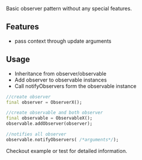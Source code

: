 Basic observer pattern without any special features.

## Features

- pass context through update arguments

## Usage

- Inheritance from observer/observable
- Add observer to observable instances
- Call notifyObservers form the observable instance

```dart
//create observer
final observer = ObserverX();

//create observable and both observer
final observable = ObservableX();
observable.addObserver(observer);

//notifies all observer
observable.notifyObservers( /*arguments*/);
```

Checkout example or test for detailed information.